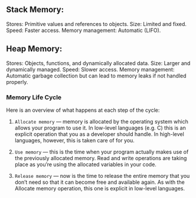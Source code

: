 <!-- https://medium.com/sessionstack-blog/how-javascript-works-memory-management-how-to-handle-4-common-memory-leaks-3f28b94cfbec -->

<!-- https://developer.mozilla.org/en-US/docs/Web/JavaScript/Memory_management -->



## Stack Memory:

Stores: Primitive values and references to objects.
Size: Limited and fixed.
Speed: Faster access.
Memory management: Automatic (LIFO).


## Heap Memory:

Stores: Objects, functions, and dynamically allocated data.
Size: Larger and dynamically managed.
Speed: Slower access.
Memory management: Automatic garbage collection but can lead to memory leaks if not handled properly.


### Memory Life Cycle
Here is an overview of what happens at each step of the cycle:

1. `Allocate memory` — memory is allocated by the operating system which allows your program to use it. In low-level languages (e.g. C) this is an explicit operation that you as a developer should handle. In high-level languages, however, this is taken care of for you.

2. `Use memory` — this is the time when your program actually makes use of the previously allocated memory. Read and write operations are taking place as you’re using the allocated variables in your code.

3. `Release memory` — now is the time to release the entire memory that you don’t need so that it can become free and available again. As with the Allocate memory operation, this one is explicit in low-level languages.


